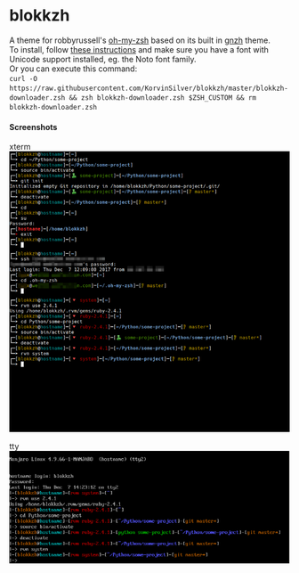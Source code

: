 # blokkzh
A theme for robbyrussell's [oh-my-zsh](https://github.com/robbyrussell/oh-my-zsh) based on its built in [gnzh](https://github.com/robbyrussell/oh-my-zsh/blob/master/themes/gnzh.zsh-theme) theme.  
To install, follow [these instructions](https://github.com/robbyrussell/oh-my-zsh/wiki/Customization#overriding-and-adding-themes) and make sure you have a font with Unicode support installed, eg. the Noto font family.  
Or you can execute this command:  
`curl -O https://raw.githubusercontent.com/KorvinSilver/blokkzh/master/blokkzh-downloader.zsh && zsh blokkzh-downloader.zsh $ZSH_CUSTOM && rm blokkzh-downloader.zsh`

#### Screenshots

xterm  
<img src="preview.png">

tty  
<img src="preview-tty.png">


